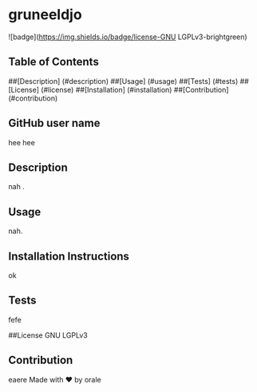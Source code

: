 
 # gruneeldjo
 ![badge](https://img.shields.io/badge/license-GNU LGPLv3-brightgreen)<br />
## Table of Contents
##[Description] (#description)
##[Usage] (#usage)
##[Tests] (#tests)
##[License] (#license)
##[Installation] (#installation)
##[Contribution] (#contribution)
## GitHub user name
hee hee

## Description
nah .

## Usage
nah.

## Installation Instructions
ok

## Tests
fefe

##License
GNU LGPLv3

## Contribution
eaere
Made with ❤️ by orale
    